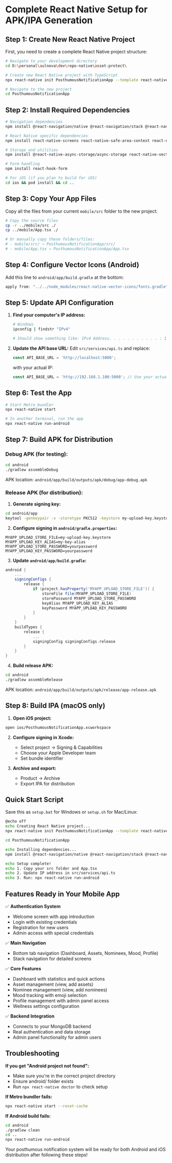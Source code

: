 # Complete React Native Setup for APK/IPA Generation

## Step 1: Create New React Native Project

First, you need to create a complete React Native project structure:

```bash
# Navigate to your development directory
cd D:\personal\aulnova\dev\repo-native\asset-protect\

# Create new React Native project with TypeScript
npx react-native init PosthumousNotificationApp --template react-native-template-typescript

# Navigate to the new project
cd PosthumousNotificationApp
```

## Step 2: Install Required Dependencies

```bash
# Navigation dependencies
npm install @react-navigation/native @react-navigation/stack @react-navigation/bottom-tabs

# React Native specific dependencies
npm install react-native-screens react-native-safe-area-context react-native-gesture-handler react-native-reanimated

# Storage and utilities
npm install @react-native-async-storage/async-storage react-native-vector-icons

# Form handling
npm install react-hook-form

# For iOS (if you plan to build for iOS)
cd ios && pod install && cd ..
```

## Step 3: Copy Your App Files

Copy all the files from your current `mobile/src` folder to the new project:

```bash
# Copy the source files
cp -r ../mobile/src ./
cp ../mobile/App.tsx ./

# Or manually copy these folders/files:
# - mobile/src/ → PosthumousNotificationApp/src/
# - mobile/App.tsx → PosthumousNotificationApp/App.tsx
```

## Step 4: Configure Vector Icons (Android)

Add this line to `android/app/build.gradle` at the bottom:

```gradle
apply from: "../../node_modules/react-native-vector-icons/fonts.gradle"
```

## Step 5: Update API Configuration

1. **Find your computer's IP address:**
   ```bash
   # Windows
   ipconfig | findstr "IPv4"
   
   # Should show something like: IPv4 Address. . . . . . . . . . . : 192.168.1.100
   ```

2. **Update the API base URL:**
   Edit `src/services/api.ts` and replace:
   ```typescript
   const API_BASE_URL = 'http://localhost:5000';
   ```
   with your actual IP:
   ```typescript
   const API_BASE_URL = 'http://192.168.1.100:5000'; // Use your actual IP
   ```

## Step 6: Test the App

```bash
# Start Metro bundler
npx react-native start

# In another terminal, run the app
npx react-native run-android
```

## Step 7: Build APK for Distribution

### Debug APK (for testing):
```bash
cd android
./gradlew assembleDebug
```
APK location: `android/app/build/outputs/apk/debug/app-debug.apk`

### Release APK (for distribution):

1. **Generate signing key:**
```bash
cd android/app
keytool -genkeypair -v -storetype PKCS12 -keystore my-upload-key.keystore -alias my-key-alias -keyalg RSA -keysize 2048 -validity 10000
```

2. **Configure signing in `android/gradle.properties`:**
```properties
MYAPP_UPLOAD_STORE_FILE=my-upload-key.keystore
MYAPP_UPLOAD_KEY_ALIAS=my-key-alias
MYAPP_UPLOAD_STORE_PASSWORD=yourpassword
MYAPP_UPLOAD_KEY_PASSWORD=yourpassword
```

3. **Update `android/app/build.gradle`:**
```gradle
android {
    ...
    signingConfigs {
        release {
            if (project.hasProperty('MYAPP_UPLOAD_STORE_FILE')) {
                storeFile file(MYAPP_UPLOAD_STORE_FILE)
                storePassword MYAPP_UPLOAD_STORE_PASSWORD
                keyAlias MYAPP_UPLOAD_KEY_ALIAS
                keyPassword MYAPP_UPLOAD_KEY_PASSWORD
            }
        }
    }
    buildTypes {
        release {
            ...
            signingConfig signingConfigs.release
        }
    }
}
```

4. **Build release APK:**
```bash
cd android
./gradlew assembleRelease
```
APK location: `android/app/build/outputs/apk/release/app-release.apk`

## Step 8: Build IPA (macOS only)

1. **Open iOS project:**
```bash
open ios/PosthumousNotificationApp.xcworkspace
```

2. **Configure signing in Xcode:**
   - Select project → Signing & Capabilities
   - Choose your Apple Developer team
   - Set bundle identifier

3. **Archive and export:**
   - Product → Archive
   - Export IPA for distribution

## Quick Start Script

Save this as `setup.bat` for Windows or `setup.sh` for Mac/Linux:

```bash
@echo off
echo Creating React Native project...
npx react-native init PosthumousNotificationApp --template react-native-template-typescript

cd PosthumousNotificationApp

echo Installing dependencies...
npm install @react-navigation/native @react-navigation/stack @react-navigation/bottom-tabs react-native-screens react-native-safe-area-context react-native-gesture-handler react-native-reanimated @react-native-async-storage/async-storage react-native-vector-icons react-hook-form

echo Setup complete! 
echo 1. Copy your src folder and App.tsx
echo 2. Update IP address in src/services/api.ts
echo 3. Run: npx react-native run-android
```

## Features Ready in Your Mobile App

✅ **Authentication System**
- Welcome screen with app introduction
- Login with existing credentials
- Registration for new users
- Admin access with special credentials

✅ **Main Navigation**
- Bottom tab navigation (Dashboard, Assets, Nominees, Mood, Profile)
- Stack navigation for detailed screens

✅ **Core Features**
- Dashboard with statistics and quick actions
- Asset management (view, add assets)
- Nominee management (view, add nominees)
- Mood tracking with emoji selection
- Profile management with admin panel access
- Wellness settings configuration

✅ **Backend Integration**
- Connects to your MongoDB backend
- Real authentication and data storage
- Admin panel functionality for admin users

## Troubleshooting

**If you get "Android project not found":**
- Make sure you're in the correct project directory
- Ensure android/ folder exists
- Run `npx react-native doctor` to check setup

**If Metro bundler fails:**
```bash
npx react-native start --reset-cache
```

**If Android build fails:**
```bash
cd android
./gradlew clean
cd ..
npx react-native run-android
```

Your posthumous notification system will be ready for both Android and iOS distribution after following these steps!